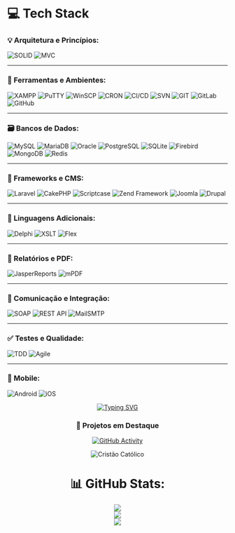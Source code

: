 
<!--
**tiagojr159/tiagojr159** is a ✨ _special_ ✨ repository because its `README.md` (this file) appears on your GitHub profile.

Here are some ideas to get you started:

- 🔭 I’m currently working on ...
- 🌱 I’m currently learning ...
- 👯 I’m looking to collaborate on ...
- 🤔 I’m looking for help with ...
- 💬 Ask me about ...
- 📫 How to reach me: ...
- 😄 Pronouns: ...
- ⚡ Fun fact: ...
-->



# 💻 Tech Stack 

### 💡 Arquitetura e Princípios:
![SOLID](https://img.shields.io/badge/SOLID-Principles-%23black?style=for-the-badge&logo=solid&logoColor=white)
![MVC](https://img.shields.io/badge/MVC-Architecture-%232C8EBB?style=for-the-badge)

---

### 🔧 Ferramentas e Ambientes:
![XAMPP](https://img.shields.io/badge/XAMPP-FB7A24?style=for-the-badge&logo=apache&logoColor=white)
![PuTTY](https://img.shields.io/badge/Putty-Black?style=for-the-badge)
![WinSCP](https://img.shields.io/badge/WinSCP-00B4F6?style=for-the-badge)
![CRON](https://img.shields.io/badge/Cron%20Jobs-%23FFA500?style=for-the-badge)
![CI/CD](https://img.shields.io/badge/CI%2FCD-blue?style=for-the-badge&logo=gitlab&logoColor=white)
![SVN](https://img.shields.io/badge/SVN-%23480080.svg?style=for-the-badge&logo=subversion&logoColor=white)
![GIT](https://img.shields.io/badge/Git-%23F05032.svg?style=for-the-badge&logo=git&logoColor=white)
![GitLab](https://img.shields.io/badge/GitLab-%23FC6D26.svg?style=for-the-badge&logo=gitlab&logoColor=white)
![GitHub](https://img.shields.io/badge/github-%23121011.svg?style=for-the-badge&logo=github&logoColor=white)

---

### 🗃️ Bancos de Dados:
![MySQL](https://img.shields.io/badge/mysql-%2300f.svg?style=for-the-badge&logo=mysql&logoColor=white)
![MariaDB](https://img.shields.io/badge/MariaDB-003545?style=for-the-badge&logo=mariadb&logoColor=white)
![Oracle](https://img.shields.io/badge/Oracle-F80000?style=for-the-badge&logo=oracle&logoColor=white)
![PostgreSQL](https://img.shields.io/badge/postgres-%23316192.svg?style=for-the-badge&logo=postgresql&logoColor=white)
![SQLite](https://img.shields.io/badge/sqlite-%2307405e.svg?style=for-the-badge&logo=sqlite&logoColor=white)
![Firebird](https://img.shields.io/badge/Firebird-EE4000?style=for-the-badge)
![MongoDB](https://img.shields.io/badge/MongoDB-%234ea94b.svg?style=for-the-badge&logo=mongodb&logoColor=white)
![Redis](https://img.shields.io/badge/redis-%23DD0031.svg?style=for-the-badge&logo=redis&logoColor=white)

---

### 🍰 Frameworks e CMS:
![Laravel](https://img.shields.io/badge/laravel-%23FF2D20.svg?style=for-the-badge&logo=laravel&logoColor=white)
![CakePHP](https://img.shields.io/badge/CakePHP-D33C43?style=for-the-badge&logo=cakephp&logoColor=white)
![Scriptcase](https://img.shields.io/badge/Scriptcase-1176C2?style=for-the-badge)
![Zend Framework](https://img.shields.io/badge/Zend-88C300?style=for-the-badge)
![Joomla](https://img.shields.io/badge/Joomla!-5091CD?style=for-the-badge&logo=joomla&logoColor=white)
![Drupal](https://img.shields.io/badge/Drupal-0678BE.svg?style=for-the-badge&logo=drupal&logoColor=white)

---

### 🧠 Linguagens Adicionais:
![Delphi](https://img.shields.io/badge/Delphi-BF1D1D?style=for-the-badge)
![XSLT](https://img.shields.io/badge/XSLT-FFB300?style=for-the-badge)
![Flex](https://img.shields.io/badge/Apache%20Flex-162B4E?style=for-the-badge&logo=apache-flex&logoColor=white)

---

### 📄 Relatórios e PDF:
![JasperReports](https://img.shields.io/badge/JasperReports-176B87?style=for-the-badge)
![mPDF](https://img.shields.io/badge/mPDF-2C3E50?style=for-the-badge)

---

### 🔌 Comunicação e Integração:
![SOAP](https://img.shields.io/badge/SOAP-1E88E5?style=for-the-badge)
![REST API](https://img.shields.io/badge/REST%20API-ff6f00?style=for-the-badge&logo=api&logoColor=white)
![MailSMTP](https://img.shields.io/badge/SMTP-Mail-0A66C2?style=for-the-badge)

---

### ✅ Testes e Qualidade:
![TDD](https://img.shields.io/badge/TDD-Test%20Driven%20Development-%2300BCD4?style=for-the-badge)
![Agile](https://img.shields.io/badge/Agile%20Methodologies-%23F47C00?style=for-the-badge&logo=scrumalliance&logoColor=white)

---

### 📱 Mobile:
![Android](https://img.shields.io/badge/Android-3DDC84?style=for-the-badge&logo=android&logoColor=white)
![iOS](https://img.shields.io/badge/iOS-000000?style=for-the-badge&logo=apple&logoColor=white)



<div align="center"> 






[![Typing SVG](https://readme-typing-svg.herokuapp.com?font=Fira+Code&size=24&pause=1000&color=00F7FF&vCenter=true&width=435&lines=Fullstack+Developer;Cristão+Católico;Engenheiro+de+Sistemas;Desenvolvedor+Sênior;Analista+de+Sistemas)](https://git.io/typing-svg)

### 🚀 Projetos em Destaque
[![GitHub Activity](https://github-readme-activity-graph.vercel.app/graph?username=tiagojr159&theme=react-dark)](https://github.com/ashutosh00710/github-readme-activity-graph)



![Cristão Católico](https://img.shields.io/badge/Fé-Cristão%20Católico-green?style=for-the-badge&logo=godaddy)






# 📊 GitHub Stats:
![](https://github-readme-stats.vercel.app/api?username=tiagojr159&theme=bear&hide_border=false&include_all_commits=false&count_private=true)<br/>
![](https://github-readme-streak-stats.herokuapp.com/?user=tiagojr159&theme=bear&hide_border=false)<br/>
![](https://github-readme-stats.vercel.app/api/top-langs/?username=tiagojr159&theme=bear&hide_border=false&include_all_commits=false&count_private=true&layout=compact)
</div>

